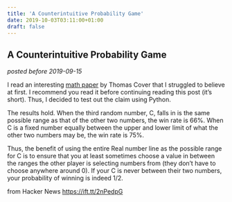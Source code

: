 ```yaml
---
title: 'A Counterintuitive Probability Game'
date: 2019-10-03T03:11:00+01:00
draft: false
---
```


A Counterintuitive Probability Game
-----------------------------------

_posted before 2019-09-15_

I read an interesting [math paper](https://fermatslibrary.com/s/pick-the-largest-number) by Thomas Cover that I struggled to believe at first. I recommend you read it before continuing reading this post (it’s short). Thus, I decided to test out the claim using Python.

The results hold. When the third random number, C, falls in is the same possible range as that of the other two numbers, the win rate is 66%. When C is a fixed number equally between the upper and lower limit of what the other two numbers may be, the win rate is 75%.

Thus, the benefit of using the entire Real number line as the possible range for C is to ensure that you at least sometimes choose a value in between the ranges the other player is selecting numbers from (they don’t have to choose anywhere around 0). If your C is never between their two numbers, your probability of winning is indeed 1/2.

  
  
from Hacker News https://ift.tt/2nPedpG
